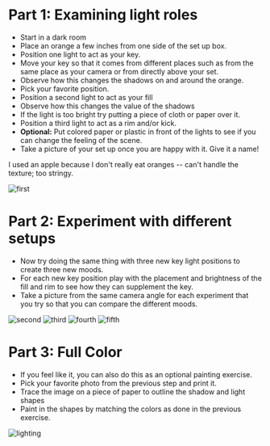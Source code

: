 # Part 1: Examining light roles
- Start in a dark room
- Place an orange a few inches from one side of the set up box.
- Position one light to act as your key.
- Move your key so that it comes from different places such as from the same place as your camera or from directly above your set.
- Observe how this changes the shadows on and around the orange.
- Pick your favorite position.
- Position a second light to act as your fill
- Observe how this changes the value of the shadows
- If the light is too bright try putting a piece of cloth or paper over it.
- Position a third light to act as a rim and/or kick.
- **Optional:** Put colored paper or plastic in front of the lights to see if you can change the feeling of the scene.
- Take a picture of your set up once you are happy with it. Give it a name!

I used an apple because I don't really eat oranges -- can't handle the texture; too stringy. 

![first](https://github.com/MasqueradeOfSilence/pixar-in-a-box/blob/main/lighting/IMG_2898.jpg?raw=true)

# Part 2: Experiment with different setups

- Now try doing the same thing with three new key light positions to create three new moods.
- For each new key position play with the placement and brightness of the fill and rim to see how they can supplement the key.
- Take a picture from the same camera angle for each experiment that you try so that you can compare the different moods.

![second](https://github.com/MasqueradeOfSilence/pixar-in-a-box/blob/main/lighting/IMG_2899.jpg?raw=true)
![third](https://github.com/MasqueradeOfSilence/pixar-in-a-box/blob/main/lighting/IMG_2900.jpg?raw=true)
![fourth](https://github.com/MasqueradeOfSilence/pixar-in-a-box/blob/main/lighting/IMG_2901.jpg?raw=true)
![fifth](https://github.com/MasqueradeOfSilence/pixar-in-a-box/blob/main/lighting/IMG_2902.jpg?raw=true)

# Part 3: Full Color
- If you feel like it, you can also do this as an optional painting exercise.
- Pick your favorite photo from the previous step and print it.
- Trace the image on a piece of paper to outline the shadow and light shapes
- Paint in the shapes by matching the colors as done in the previous exercise.

![lighting](https://github.com/MasqueradeOfSilence/pixar-in-a-box/blob/main/lighting/piab-lighting2.png?raw=true)
